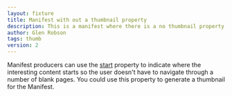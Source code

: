 ```yaml
---
layout: fixture
title: Manifest with out a thumbnail property
description: This is a manifest where there is a no thumbnail property on the manifest and viewers should either show no thumbnail or select the thumbnail of the first page.
author: Glen Robson
tags: thumb
version: 2
---
```


Manifest producers can use the [start](https://iiif.io/api/presentation/3.0/#start) property to indicate where the interesting content starts so the user doesn't have to navigate through a number of blank pages. You could use this property to generate a thumbnail for the Manifest. 
